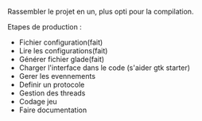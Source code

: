 Rassembler le projet en un, plus opti pour la compilation.

Etapes de production :
- Fichier configuration(fait)
- Lire les configurations(fait)
- Générer fichier glade(fait)
- Charger l'interface dans le code (s'aider gtk starter)
- Gerer les evennements
- Definir un protocole
- Gestion des threads
- Codage jeu
- Faire documentation